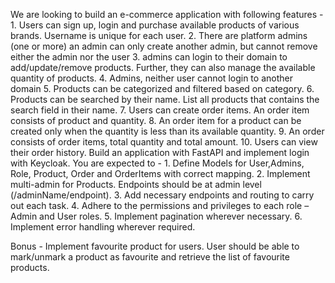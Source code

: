 We are looking to build an e-commerce application with following features -
    1. Users can sign up, login and purchase available products of various brands. Username is unique for each user.
    2. There are platform admins (one or more) an admin can only create another admin, but cannot remove either the admin nor the user
    3. admins can login to their domain to add/update/remove products. Further, they can also manage the available quantity of products.
    4. Admins, neither user cannot login to another domain
    5. Products can be categorized and filtered based on category.
    6. Products can be searched by their name. List all products that contains the search field in their name.
    7. Users can create order items. An order item consists of product and quantity.
    8. An order item for a product can be created only when the quantity is less than its available quantity.
    9. An order consists of order items, total quantity and total amount.
    10. Users can view their order history.
Build an application with FastAPI and implement login with Keycloak. You are expected to - 
    1. Define Models for User,Admins, Role, Product, Order and OrderItems with correct mapping.
    2. Implement multi-admin for Products. Endpoints should be at admin level (/adminName/endpoint).
    3. Add necessary endpoints and routing to carry out each task.
    4. Adhere to the permissions and privileges to each role – Admin and User roles.
    5. Implement pagination wherever necessary.
    6. Implement error handling wherever required.
  
Bonus - Implement favourite product for users. User should be able to mark/unmark a product as favourite and retrieve the list of favourite products.